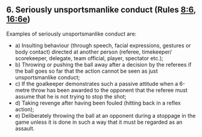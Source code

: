 ## 6. Seriously unsportsmanlike conduct (Rules [8:6](#8:6), [16:6e](#16:6))

Examples of seriously unsportsmanlike conduct are:
- a) Insulting behaviour (through speech, facial expressions, gestures or
body contact) directed at another person (referee, timekeeper/
scorekeeper, delegate, team official, player, spectator etc.);
- b) Throwing or pushing the ball away after a decision by the referees if
the ball goes so far that the action cannot be seen as just
unsportsmanlike conduct;
- c) If the goalkeeper demonstrates such a passive attitude when a 6-metre
throw has been awarded to the opponent that the referee must assume
that he is not trying to stop the shot;
- d) Taking revenge after having been fouled (hitting back in a reflex
action);
- e) Deliberately throwing the ball at an opponent during a stoppage in the
game unless it is done in such a way that it must be regarded as an
assault.
